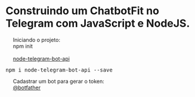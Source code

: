 <h1 align="lef">Construindo um ChatbotFit no Telegram com JavaScript e NodeJS.</h1>

<p align="left">
    &nbsp;&nbsp;&nbsp;&nbsp;&nbsp;Iniciando o projeto: <br />
    &nbsp;&nbsp;&nbsp;&nbsp;&nbsp;npm init 
    <br /><br />
    &nbsp;&nbsp;&nbsp;&nbsp;&nbsp;<a href="https://www.npmjs.com/package/node-telegram-bot-api">node-telegram-bot-api</a>
    <pre>npm i node-telegram-bot-api --save</pre>
    &nbsp;&nbsp;&nbsp;&nbsp;&nbsp;Cadastrar um bot para gerar o token: <br />
    &nbsp;&nbsp;&nbsp;&nbsp;&nbsp;<a href="https://telegram.me/botfather">@botfather</a>
</p>